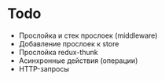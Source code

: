 # Todo

- Прослойка и стек прослоек (middleware)
- Добавление прослоек к store
- Прослойка redux-thunk
- Асинхронные действия (операции)
- HTTP-запросы
